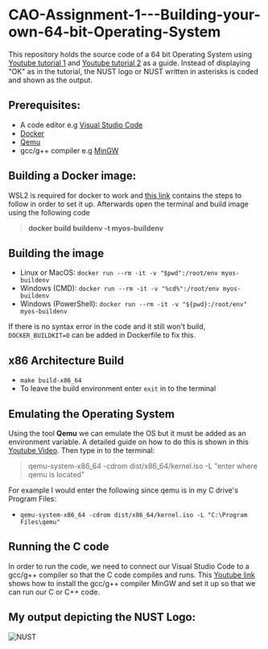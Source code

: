 # CAO-Assignment-1---Building-your-own-64-bit-Operating-System
This repository holds the source code of a 64 bit Operating System using [Youtube tutorial 1](https://youtu.be/FkrpUaGThTQ) and [Youtube tutorial 2](https://youtu.be/wz9CZBeXR6U) as a guide. Instead of displaying "OK" as in the tutorial, the NUST logo or NUST written in asterisks is coded and shown as the output.

## Prerequisites:
- A code editor e.g [Visual Studio Code](https://code.visualstudio.com/download) 
- [Docker](https://www.docker.com/products/docker-desktop)
- [Qemu](https://www.qemu.org/download/)
- gcc/g++ compiler e.g [MinGW](https://sourceforge.net/projects/mingw/)

## Building a Docker image:
WSL2 is required for docker to work and [this link](https://docs.microsoft.com/en-us/windows/wsl/install-win10#step-4---download-the-linux-kernel-update-package) contains the steps to follow in order to set it up. Afterwards open the terminal and build image using the following code
>**docker build buildenv -t myos-buildenv**

## Building the image
- Linux or MacOS: `docker run --rm -it -v "$pwd":/root/env myos-buildenv`
- Windows (CMD): `docker run --rm -it -v "%cd%":/root/env myos-buildenv`
- Windows (PowerShell): `docker run --rm -it -v "${pwd}:/root/env" myos-buildenv`

If there is no syntax error in the code and it still won't build, `DOCKER_BUILDKIT=0` can be added in Dockerfile to fix this. 

## x86 Architecture Build
- `make build-x86_64`
- To leave the build environment enter `exit` in to the terminal

## Emulating the Operating System
Using the tool **Qemu** we can emulate the OS but it must be added as an environment variable. A detailed guide on how to do this is shown in this [Youtube Video](https://youtu.be/al1cnTjeayk). Then type in to the terminal:
>qemu-system-x86_64 -cdrom dist/x86_64/kernel.iso -L "enter where qemu is located"

For example I would enter the following since qemu is in my C drive's Program Files:
- `qemu-system-x86_64 -cdrom dist/x86_64/kernel.iso -L "C:\Program Files\qemu"`

## Running the C code
In order to run the code, we need to connect our Visual Studio Code to a gcc/g++ compiler so that the C code compiles and runs. This [Youtube link](https://youtu.be/Ubfgi4NoTPk) shows how to install the gcc/g++ compiler MinGW and set it up so that we can run our C or C++ code.

## My output depicting the NUST Logo:
![NUST](https://user-images.githubusercontent.com/66950711/115236031-4ef54400-a134-11eb-8708-65e0d983dd38.JPG)



